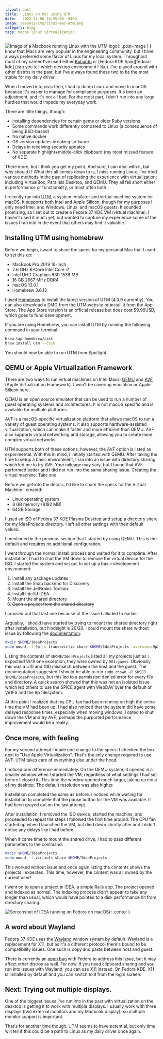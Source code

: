 ```yaml
---
layout: post
title:  Linux on Mac using UTM
date:   2022-12-06 10:55:00 -0400
image: /assets/img/linux-mac-utm.png
category: blog
tags: macos linux virtualization
---
```

![Image of a Macbook running Linux with the UTM logo][title-image]{: .post-image }
I know that Macs are very popular in the engineering community, but I have
always preferred some flavor of Linux for my local system. Throughout most of my
career I've used either [Kubuntu][kubuntu] or [Fedora KDE Spin][fedora-kde]
(can you tell which desktop environment I like). I've played around with other
distros in the past, but I've always found these two to be the most stable for
my daily driver.

When I moved into civic tech, I had to dump Linux and move to macOS because it's
easier to manage for compliance purposes. It's been an adjustment, and it's not
all bad. For the most part, I don't run into any large hurdles that would impede
my everyday work.

There are little things, though:

* Installing dependencies for certain gems or older Ruby versions
* Some commands work differently compared to Linux (a consequence of being
  BSD-based)
* No native docker
* OS version updates breaking software
* Delays in receiving security updates
* No separate highlight+middle-click clipboard (my most missed feature of KDE)

There more, but I think you get my point. And sure, I can deal with it, but why
should I? What this all comes down to is, I miss running Linux. I've tried
various methods in the past of replicating the experience with virtualization;
including VirtualBox, Parallels Desktop, and QEMU. They all fell short either in
performance or functionality, or most often both.

I recently ran into [UTM][utm], a system emulator and virtual machine system for
macOS. It supports both Intel and Apple Silicon, though for my purposes I only
need Intel, and Windows, Linux, and macOS guests. It sounded promising, so I set
out to create a Fedora 37 KDE VM (virtual machine). I haven't used it much yet,
but wanted to capture my experience some of the issues I ran into in the event
that others may find it valuable.

## Installing UTM using homebrew

Before we begin, I want to share the specs for my personal Mac that I used to
set this up:

* MacBook Pro 2019 16-Inch
* 2.6 GHz 6-Core Intel Core i7
* Intel UHD Graphics 630 1536 MB
* 16 GB 2667 MHz DDR4
* macOS 13.0.1
* Homebrew 3.6.13

I used [Homebrew][homebrew] to install the latest version of UTM (4.0.9
currently). You can also download a DMG from the UTM website or install it from
the App Store. The App Store version is an official release but does cost
$9.99USD, which goes to fund development.

If you are using Homebrew, you can install UTM by running the following command
in your terminal:

```bash
brew tap homebrew/cask
brew install utm --cask
```

You should now be able to run UTM from Spotlight.

## QEMU or Apple Virtualization Framework

There are two ways to run virtual machines on Intel Macs: [QEMU][qemu] and
[AVF][avf] (Apple Virtualization Framework). I won't be covering emulation or
Apple Silicon here.

QEMU is an open source emulator that can be used to run a number of guest
operating systems and architectures. It is not macOS specific and is available
for multiple platforms.

AVF is a macOS-specific virtualization platform that allows macOS to run a
variety of guest operating systems. It also supports hardware-assisted
virtualization, which can make it faster and more efficient than QEMU. AVF also
supports virtual networking and storage, allowing you to create more complex
virtual networks.

UTM supports both of these options; however, the AVF option is listed as
experimental. With this in mind, I initially started with QEMU. After taking the
time to setup a basic environment, I ran into an issue with directory sharing
which led me to try AVF. Your mileage may vary, but I found that AVF performed
better and I did not run into the same sharing issue.
Creating the virtual machine: Take one

Before we get into the details, I'd like to share the specs for the Virtual
Machine I created:

* Linux operating system
* 8 GB memory (8192 MB)
* 64GB Storage

I used an ISO of Fedora 37 KDE Plasma Desktop and setup a directory share for my
IdeaProjects directory. I left all other settings with their default values.

I mentioned in the previous section that I started by using QEMU. This is the
default and requires no additional configuration.

I went through the normal install process and waited for it to complete. After
installation, I had to shut the VM down to remove the virtual device for the
ISO. I started the system and set out to set up a basic development environment:

1. Install any package updates
1. Install the Snap backend for Discovery
1. Install the JetBrains Toolbox
1. Install IntelliJ IDEA
1. Mount the shared directory
1. ~~Open a project from the shared directory~~

I crossed out that last one because of the issue I alluded to earlier.

Arguably, I should have started by trying to mount the shared directory right
after installation, but hindsight is 20/20. I could mount the share without
issue by following the [documentation][mount-docs]:

```bash
mkdir $HOME/IdeaProjects
sudo mount -t 9p -o trans=virtio share $HOME/IdeaProjects -oversion=9p2000.L
```

Listing the contents of `$HOME/IdeaProjects` listed all my projects just as I
expected! With one exception, they were owned by `501:games`. Obviously this was
a UID and GID mismatch between the host and the guest. The documentation
suggested I should be able to run `sudo chown -R $USER $HOME/IdeaProjects`, but
this led to a permission denied error for every file and directory. A quick
search showed that this was not an isolated issue which led others to use the
SPICE agent with WebDAV over the default of VirtFS and the 9p filesystem.

At this point I realized that my CPU fan had been running on high the entire
time the VM had been up. I had also noticed that the system did have some
delayed response times, especially when moving windows. I opted to shut down the
VM and try AVF; perhaps the purported performance improvement would be a
reality.

## Once more, with feeling

For my second attempt I made one change to the specs: I checked the box next
to "Use Apple Virtualization". That's the only change required to use AVF. UTM
takes care of everything else under the hood.

I noticed one difference immediately. On the QEMU system, it opened in a smaller
window when I started the VM, regardless of what settings I had set before I
closed it. This time the window opened much larger, taking up most of my
desktop. The default resolution was also higher.

Installation completed the same as before. I noticed while waiting for
installation to complete that the pause button for the VM was available. It had
been grayed out on the last attempt.

After installation, I removed the ISO device, started the machine, and proceeded
to repeat the steps I followed the first time around. The CPU fan started up
when I launched the VM, but died down shortly after and I didn't notice any
delays like I had before.

When it came time to mount the shared drive, I had to pass different parameters
to the command:

```bash
mkdir $HOME/IdeaProjects
sudo mount -t virtiofs share $HOME/IdeaProjects
```

This worked without issue and once again listing the contents shows the projects
I expected. This time, however, the content was all owned by the current user!

I went on to open a project in IDEA, a simple Rails app. The project opened and
indexed as normal. The indexing process didn't appear to take any longer than
usual, which would have pointed to a disk performance hit from directory
sharing.

![Screenshot of IDEA running on Fedora on macOS][idea-screenshot]{: .center }

## A word about Wayland

Fedora 37 KDE uses the [Wayland][wayland] window system by default. Wayland is a
replacement for X11, but as it's a different protocol there's bound to be
compatibility issues. One such is copy and paste between host and guest.

There is currently an [open bug][wayland-bug] with Fedora to address this issue,
but it may affect other distros as well. For now, if you need clipboard sharing
and you run into issues with Wayland, you can use X11 instead. On Fedora KDE,
X11 is installed by default and you can switch to it from the login screen.

## Next: Trying out multiple displays.

One of the biggest issues I've run into in the past with virtualization on the
desktop is getting it to work with multiple displays. I usually work with three
displays (two external monitors and my Macbook display), so multiple monitor
support is important.

That's for another time though. UTM seems to have potential, but only time will
tell if this could be a path to Linux as my daily driver once again.

[title-image]: /assets/img/linux-mac-utm.png
[idea-screenshot]: /assets/img/utm-vm-with-idea.png
[kubuntu]: https://kubuntu.org/
[feora-kde]: https://spins.fedoraproject.org/kde/
[utm]: https://mac.getutm.app/
[homebrew]: https://brew.sh/
[qemu]: https://www.qemu.org/
[avf]: https://developer.apple.com/documentation/virtualization
[mount-docs]: https://docs.getutm.app/guest-support/linux/
[wayland]: https://wayland.freedesktop.org/
[wayland-bug]: https://bugzilla.redhat.com/show_bug.cgi?id=2016563
